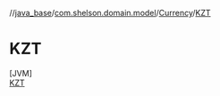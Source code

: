 //[java_base](../../../../index.md)/[com.shelson.domain.model](../../index.md)/[Currency](../index.md)/[KZT](index.md)

# KZT

[JVM]\
[KZT](index.md)
